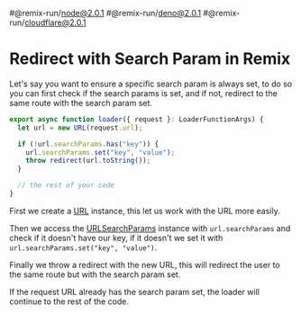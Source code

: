 #@remix-run/node@2.0.1 #@remix-run/deno@2.0.1 #@remix-run/cloudflare@2.0.1

# Redirect with Search Param in Remix

Let's say you want to ensure a specific search param is always set, to do so you can first check if the search params is set, and if not, redirect to the same route with the search param set.

```ts
export async function loader({ request }: LoaderFunctionArgs) {
  let url = new URL(request.url);

  if (!url.searchParams.has("key")) {
    url.searchParams.set("key", "value");
    throw redirect(url.toString());
  }

  // the rest of your code
}
```

First we create a [URL](https://developer.mozilla.org/en-US/docs/Web/API/URL) instance, this let us work with the URL more easily.

Then we access the [URLSearchParams](https://developer.mozilla.org/en-US/docs/Web/API/URLSearchParams) instance with `url.searchParams` and check if it doesn't have our key, if it doesn't we set it with `url.searchParams.set("key", "value")`.

Finally we throw a redirect with the new URL, this will redirect the user to the same route but with the search param set.

If the request URL already has the search param set, the loader will continue to the rest of the code.
